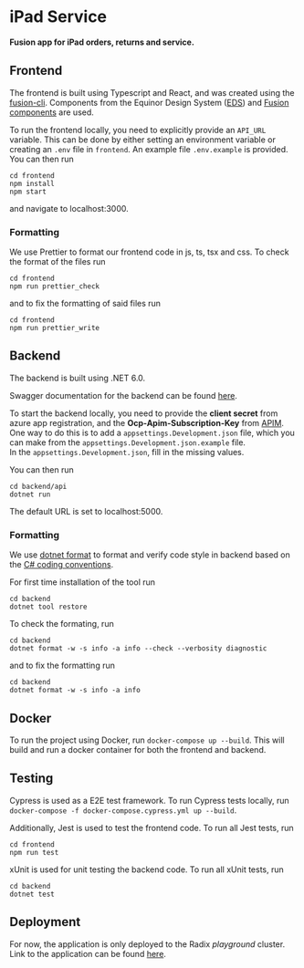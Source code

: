 # iPad Service
**Fusion app for iPad orders, returns and service.**

## Frontend
The frontend is built using Typescript and React, and was created using the
[fusion-cli](https://github.com/equinor/fusion-cli). Components from the
Equinor Design System ([EDS](https://eds.equinor.com/)) and
[Fusion components](https://github.com/equinor/fusion-components) are used. 

To run the frontend locally, you need to explicitly provide an ``API_URL``
variable. This can be done by either setting an environment variable or creating
an ``.env`` file in ``frontend``. An example file ``.env.example`` is provided.
You can then run
```
cd frontend
npm install
npm start
```
and navigate to localhost:3000.

### Formatting
We use Prettier to format our frontend code in js, ts, tsx and css.
To check the format of the files run
```
cd frontend
npm run prettier_check
```
and to fix the formatting of said files run
```
cd frontend
npm run prettier_write
```

## Backend
The backend is built using .NET 6.0.  

Swagger documentation for the backend can be found 
[here](https://backend-fusion-app-ipad-dev.playground.radix.equinor.com/swagger).  

To start the backend locally, you need to provide the **client secret** from 
azure app registration, and the **Ocp-Apim-Subscription-Key** from
[APIM](https://api.equinor.com/products/corporate).
One way to do this is to add a ``appsettings.Development.json`` file, which 
you can make from the ``appsettings.Development.json.example`` file.  
In the ``appsettings.Development.json``, fill in the missing values.

You can then run
```
cd backend/api
dotnet run
```
The default URL is set to localhost:5000.

### Formatting
We use [dotnet format](https://docs.microsoft.com/en-us/dotnet/core/tools/dotnet-format)
to format and verify code style in backend based on the 
[C# coding conventions](https://docs.microsoft.com/en-us/dotnet/csharp/fundamentals/coding-style/coding-conventions).  

For first time installation of the tool run
```
cd backend
dotnet tool restore
```

To check the formating, run 
```
cd backend
dotnet format -w -s info -a info --check --verbosity diagnostic
```
and to fix the formatting run
```
cd backend
dotnet format -w -s info -a info
```

## Docker
To run the project using Docker, run ``docker-compose up --build``. This will
build and run a docker container for both the frontend and backend.

## Testing
Cypress is used as a E2E test framework. To run Cypress tests locally, run
``docker-compose -f docker-compose.cypress.yml up --build``.

Additionally, Jest is used to test the frontend code. To run all Jest tests, run
```
cd frontend
npm run test
```

xUnit is used for unit testing the backend code. To run all xUnit tests, run
```
cd backend
dotnet test
```  

## Deployment
For now, the application is only deployed to the Radix _playground_ cluster.
Link to the application can be found
[here](https://frontend-fusion-app-ipad-dev.playground.radix.equinor.com/).  
